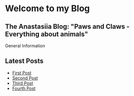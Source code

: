 <div class="home">
  <h1>Welcome to my Blog</h1>
  
  <section class="general-info">
    <h2>The Anastasiia Blog: "Paws and Claws - Everything about animals"</h2>
    <p>General Information</p>
  </section>

  <section class="latest-posts">
    <h2>Latest Posts</h2>
    <ul>
      <li><a href="https://23w-gbac.github.io/NastLenBlog/First_Post">First Post</a></li>
      <li><a href="./second_post">Second Post</a></li>
      <li><a href="./third_post">Third Post</a></li>
      <li><a href="./fourth_post">Fourth Post</a></li>
    </ul>
  </section>
  
</div>

